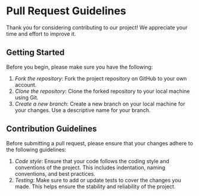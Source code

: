 # Pull Request Guidelines

Thank you for considering contributing to our project!  We appreciate your time
and effort to improve it.

## Getting Started

Before you begin, please make sure you have the following:

1. *Fork the repository*: Fork the project repository on GitHub to your own
   account.
1. *Clone the repository*: Clone the forked repository to your local machine
   using Git.
1. *Create a new branch*: Create a new branch on your local machine for your
   changes.  Use a descriptive name for your branch.

## Contribution Guidelines
Before submitting a pull request, please ensure that your changes adhere to the
following guidelines:

1. *Code style*: Ensure that your code follows the coding style and conventions
   of the project.  This includes indentation, naming conventions, and best
   practices.
1. *Testing*: Make sure to add or update tests to cover the changes you made.
   This helps ensure the stability and reliability of the project.